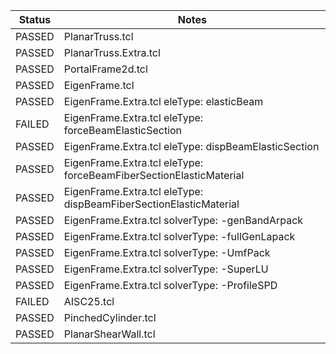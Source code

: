 | Status | Notes |
|--------|------------------------------|
| PASSED |  PlanarTruss.tcl
| PASSED |  PlanarTruss.Extra.tcl
| PASSED |  PortalFrame2d.tcl
| PASSED |  EigenFrame.tcl
| PASSED |  EigenFrame.Extra.tcl eleType: elasticBeam
| FAILED |  EigenFrame.Extra.tcl eleType: forceBeamElasticSection
| PASSED |  EigenFrame.Extra.tcl eleType: dispBeamElasticSection
| PASSED |  EigenFrame.Extra.tcl eleType: forceBeamFiberSectionElasticMaterial
| PASSED |  EigenFrame.Extra.tcl eleType: dispBeamFiberSectionElasticMaterial
| PASSED |  EigenFrame.Extra.tcl solverType: -genBandArpack
| PASSED |  EigenFrame.Extra.tcl solverType: -fullGenLapack
| PASSED |  EigenFrame.Extra.tcl solverType: -UmfPack
| PASSED |  EigenFrame.Extra.tcl solverType: -SuperLU
| PASSED |  EigenFrame.Extra.tcl solverType: -ProfileSPD
| FAILED |  AISC25.tcl |
| PASSED |  PinchedCylinder.tcl
| PASSED |  PlanarShearWall.tcl
